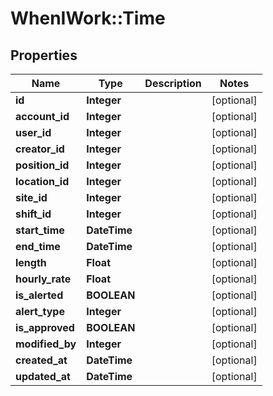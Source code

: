# WhenIWork::Time

## Properties
Name | Type | Description | Notes
------------ | ------------- | ------------- | -------------
**id** | **Integer** |  | [optional] 
**account_id** | **Integer** |  | [optional] 
**user_id** | **Integer** |  | [optional] 
**creator_id** | **Integer** |  | [optional] 
**position_id** | **Integer** |  | [optional] 
**location_id** | **Integer** |  | [optional] 
**site_id** | **Integer** |  | [optional] 
**shift_id** | **Integer** |  | [optional] 
**start_time** | **DateTime** |  | [optional] 
**end_time** | **DateTime** |  | [optional] 
**length** | **Float** |  | [optional] 
**hourly_rate** | **Float** |  | [optional] 
**is_alerted** | **BOOLEAN** |  | [optional] 
**alert_type** | **Integer** |  | [optional] 
**is_approved** | **BOOLEAN** |  | [optional] 
**modified_by** | **Integer** |  | [optional] 
**created_at** | **DateTime** |  | [optional] 
**updated_at** | **DateTime** |  | [optional] 


